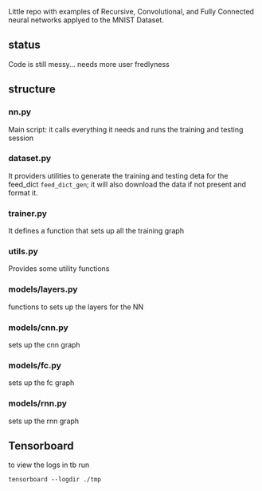 
Little repo with examples of Recursive, Convolutional, and Fully Connected neural networks applyed to the MNIST Dataset.

## status
Code is still messy... needs more user fredlyness

## structure
### nn.py
Main script: it calls everything it needs and runs the training and testing session

### dataset.py
It providers utilities to generate the training and testing deta for the feed_dict ``feed_dict_gen``; it will also download the data if not present and format it.

### trainer.py
It defines a function that sets up all the training graph

### utils.py
Provides some utility functions

### models/layers.py
functions to sets up the layers for the NN

### models/cnn.py
sets up the cnn graph

### models/fc.py
sets up the fc graph

### models/rnn.py
sets up the rnn graph

## Tensorboard
to view the logs in tb run
```
tensorboard --logdir ./tmp
```